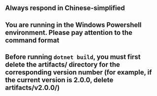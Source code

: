 ## Always respond in Chinese-simplified

## You are running in the Windows Powershell environment. Please pay attention to the command format

## Before running `dotnet build`, you must first delete the artifacts/ directory for the corresponding version number (for example, if the current version is 2.0.0, delete artifacts/v2.0.0/)